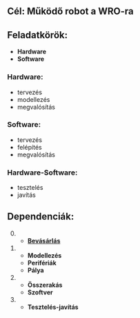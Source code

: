 ## Cél: Működő robot a WRO-ra


## Feladatkörök:
- **Hardware**
- **Software**

### Hardware:
- tervezés
- modellezés
- megvalósítás

### Software:
- tervezés
- felépítés
- megvalósítás

### Hardware-Software:
- tesztelés
- javítás


## Dependenciák:

0. - **[Bevásárlás](bevasarlas.md)**


1. - **Modellezés**
   - **Perifériák**
   - **Pálya**


2. - **Összerakás**
   - **Szoftver**


3. - **Tesztelés-javítás**